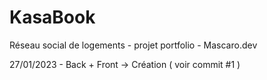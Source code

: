 # KasaBook
 Réseau social de logements - projet portfolio - Mascaro.dev

27/01/2023 - Back + Front -> Création ( voir commit #1 )
